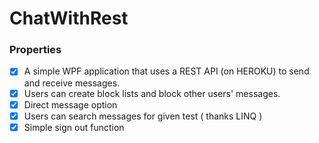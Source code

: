 # ChatWithRest
### Properties
   - [x] A simple WPF application that uses a REST API (on HEROKU) to send and receive messages.
   - [x] Users can create block lists and block other users' messages.
   - [x] Direct message option
   - [x] Users can search messages for given test ( thanks LINQ )
   - [x] Simple sign out function
